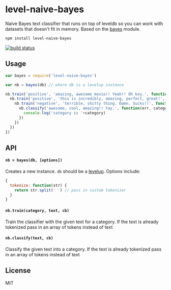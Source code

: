 # level-naive-bayes

Naive Bayes text classifier that runs on top of leveldb so you can work with datasets that
doesn't fit in memory. Based on the [bayes](https://github.com/ttezel/bayes) module.

```
npm install level-naive-bayes
```

[![build status](http://img.shields.io/travis/mafintosh/level-naive-bayes.svg?style=flat)](http://travis-ci.org/mafintosh/level-naive-bayes)

## Usage

``` js
var bayes = require('level-naive-bayes')

var nb = bayes(db) // where db is a levelup instance

nb.train('positive', 'amazing, awesome movie!! Yeah!! Oh boy.', function() {
  nb.train('positive', 'this is incredibly, amazing, perfect, great!', function() {
    nb.train('negative', 'terrible, shitty thing. Damn. Sucks!!', function() {
      nb.classify('awesome, cool, amazing!! Yay.', function(err, category) {
        console.log('category is '+category)
      })
    })
  })
})
```

## API

#### `nb = bayes(db, [options])`

Creates a new instance. `db` should be a [levelup](https://github.com/rvagg/node-levelup).
Options include:

``` js
{
  tokenize: function(str) {
    return str.split(' ') // pass in custom tokenizer
  }
}
```

#### `nb.train(category, text, cb)`

Train the classifier with the given text for a category.
If the text is already tokenized pass in an array of tokens instead of text

#### `nb.classify(text, cb)`

Classify the given text into a category.
If the text is already tokenized pass in an array of tokens instead of text

## License

MIT
